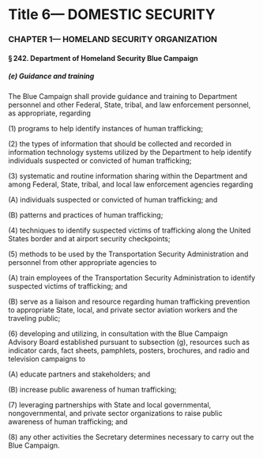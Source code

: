 
# Title 6— DOMESTIC SECURITY
### CHAPTER 1— HOMELAND SECURITY ORGANIZATION
#### § 242. Department of Homeland Security Blue Campaign
##### (e) Guidance and training

The Blue Campaign shall provide guidance and training to Department personnel and other Federal, State, tribal, and law enforcement personnel, as appropriate, regarding

(1) programs to help identify instances of human trafficking;

(2) the types of information that should be collected and recorded in information technology systems utilized by the Department to help identify individuals suspected or convicted of human trafficking;

(3) systematic and routine information sharing within the Department and among Federal, State, tribal, and local law enforcement agencies regarding

(A) individuals suspected or convicted of human trafficking; and

(B) patterns and practices of human trafficking;

(4) techniques to identify suspected victims of trafficking along the United States border and at airport security checkpoints;

(5) methods to be used by the Transportation Security Administration and personnel from other appropriate agencies to

(A) train employees of the Transportation Security Administration to identify suspected victims of trafficking; and

(B) serve as a liaison and resource regarding human trafficking prevention to appropriate State, local, and private sector aviation workers and the traveling public;

(6) developing and utilizing, in consultation with the Blue Campaign Advisory Board established pursuant to subsection (g), resources such as indicator cards, fact sheets, pamphlets, posters, brochures, and radio and television campaigns to

(A) educate partners and stakeholders; and

(B) increase public awareness of human trafficking;

(7) leveraging partnerships with State and local governmental, nongovernmental, and private sector organizations to raise public awareness of human trafficking; and

(8) any other activities the Secretary determines necessary to carry out the Blue Campaign.

